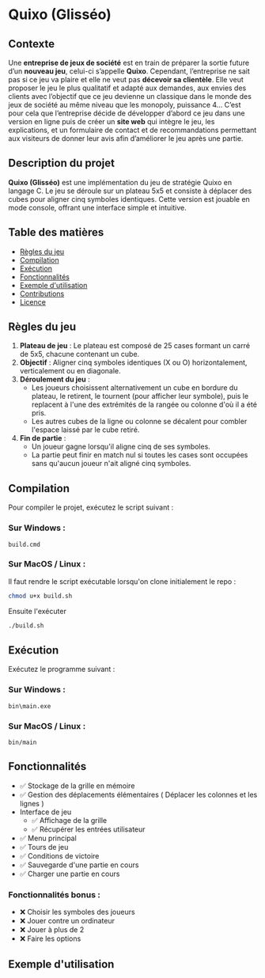 # Quixo (Glisséo)
## Contexte

Une **entreprise de jeux de société** est en train de préparer la sortie future d’un **nouveau jeu**, celui-ci s’appelle **Quixo**. Cependant, l’entreprise ne sait pas si ce jeu va plaire et elle ne veut pas **décevoir sa clientèle**. Elle veut proposer le jeu le plus qualitatif et adapté aux demandes, aux envies des clients avec l’objectif que ce jeu devienne un classique dans le monde des jeux de société au même niveau que les monopoly, puissance 4… C’est pour cela que l’entreprise décide de développer d’abord ce jeu dans une version en ligne puis de créer un **site web** qui intègre le jeu, les explications, et un formulaire de contact et de recommandations permettant aux visiteurs de donner leur avis afin d’améliorer le jeu après une partie.

## Description du projet
**Quixo (Glisséo)** est une implémentation du jeu de stratégie Quixo en langage C. Le jeu se déroule sur un plateau 5x5 et consiste à déplacer des cubes pour aligner cinq symboles identiques. Cette version est jouable en mode console, offrant une interface simple et intuitive.

## Table des matières
- [Règles du jeu](#règles-du-jeu)
- [Compilation](#compilation)
- [Exécution](#exécution)
- [Fonctionnalités](#fonctionnalités)
- [Exemple d'utilisation](#exemple-dutilisation)
- [Contributions](#contributions)
- [Licence](#licence)

## Règles du jeu
1. **Plateau de jeu** : Le plateau est composé de 25 cases formant un carré de 5x5, chacune contenant un cube.
2. **Objectif** : Aligner cinq symboles identiques (X ou O) horizontalement, verticalement ou en diagonale.
3. **Déroulement du jeu** :
   - Les joueurs choisissent alternativement un cube en bordure du plateau, le retirent, le tournent (pour afficher leur symbole), puis le replacent à l'une des extrémités de la rangée ou colonne d'où il a été pris.
   - Les autres cubes de la ligne ou colonne se décalent pour combler l'espace laissé par le cube retiré.
4. **Fin de partie** :
   - Un joueur gagne lorsqu'il aligne cinq de ses symboles.
   - La partie peut finir en match nul si toutes les cases sont occupées sans qu'aucun joueur n'ait aligné cinq symboles.

## Compilation
Pour compiler le projet, exécutez le script suivant :

### Sur Windows :
```batch
build.cmd
```

### Sur MacOS / Linux :

Il faut rendre le script exécutable lorsqu'on clone initialement le repo :
```bash
chmod u+x build.sh
```

Ensuite l'exécuter
```bash
./build.sh
```

## Exécution
Exécutez le programme suivant :

### Sur Windows :
```batch
bin\main.exe
```

### Sur MacOS / Linux :
```batch
bin/main
```

## Fonctionnalités

- ✅ Stockage de la grille en mémoire
- ✅ Gestion des déplacements élémentaires ( Déplacer les colonnes et les lignes )
- Interface de jeu  
  - ✅ Affichage de la grille
  - ✅ Récupérer les entrées utilisateur
- ✅ Menu principal
- ✅ Tours de jeu
- ✅ Conditions de victoire
- ✅ Sauvegarde d'une partie en cours
- ✅ Charger une partie en cours

### Fonctionnalités bonus :
- ❌ Choisir les symboles des joueurs
- ❌ Jouer contre un ordinateur
- ❌ Jouer à plus de 2
- ❌ Faire les options

## Exemple d'utilisation

